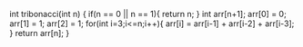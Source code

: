int tribonacci(int n) {
if(n == 0 || n == 1){
return n;
}
int arr[n+1];
arr[0] = 0;
arr[1] = 1;
arr[2] = 1;
for(int i=3;i<=n;i++){
arr[i] = arr[i-1] + arr[i-2] + arr[i-3];
}
return arr[n];
}